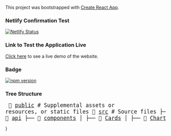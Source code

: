 This project was bootstrapped with [Create React App](https://github.com/facebook/create-react-app).

### Netlify Confirmation Test

[![Netlify Status](https://api.netlify.com/api/v1/badges/282d7706-5413-4302-869c-3064ae606eb0/deploy-status)](https://app.netlify.com/sites/ken-covid19-tracker/deploys)


### Link to Test the Application Live 

[Click here](https://5eb05e21417a7801dac19ba1--ken-covid19-tracker.netlify.app/) to see a live demo of the website.

### Badge

[![npm version](https://badge.fury.io/js/covid-19-tracker.svg)](https://badge.fury.io/js/covid-19-tracker)

### Tree Structure

<big><pre>
📂 [public](./public) # Supplemental assets or resources, or static files
📂 [src](./src) # Source files
├── 📂 [api](./src/api)
├── 📂 [components](./src/components)
│   ├── 📂 [Cards](./src/components/Cards)
│   ├── 📂 [Chart](./src/components/Chart)
│   ├── 📂 [CountryPicker](./src/components/CountryPicker)
│   ├── 📂 [Footer](./src/components/Footer)
├── 📂 [img](./src/img)
</pre></big>}
